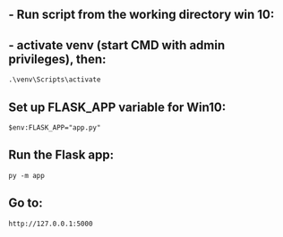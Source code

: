 ## - Run script from the working directory win 10:
## - activate venv (start CMD with admin privileges), then:
`.\venv\Scripts\activate`

## Set up FLASK_APP variable for Win10:

`$env:FLASK_APP="app.py"`

## Run the Flask app:

`py -m app`

## Go to:

`http://127.0.0.1:5000`